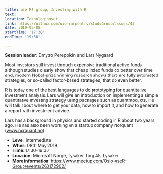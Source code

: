 ```yaml
---
title: use R! group, Investing with R
text: 
location: Teknologihuset
link: https://github.com/uio-carpentry/studyGroup/issues/43
date: 2019-05-08
startTime: '17:30'
endTime: '19:30'

---
```


**Session leader**: Dmytro Perepolkin and Lars Nygaard

Most investors still invest through expensive traditional active funds although studies clearly show that cheap index funds do better over time and, modern Nobel-prize winning research shows there are fully automated strategies, or so-called factor-based strategies, that do even better.

R is today one of the best languages to do prototyping for quantitative investment analysis. Lars will give an introduction on implementing a simple quantitative investing strategy using packages such as quantmod, xts. He will talk about where to get your data, how to import it, and how to generate a report with investment advice.

Lars has a background in physics and started coding in R about two years ago. He has also been working on a startup company Norquant (www.norquant.no).

- **Level**: intermediate
- **When**: 08th May 2019
- **Time**: 17:30-19:30
- **Location**:   Microsoft Norge, Lysaker Torg 45, Lysaker
- **More information**: https://www.meetup.com/Oslo-useR-Group/events/260172902/
